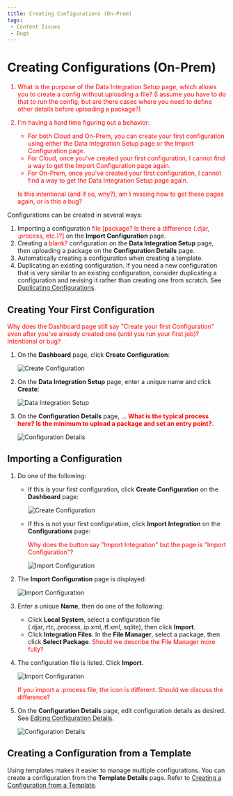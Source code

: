 ```yaml
---
title: Creating Configurations (On-Prem)
tags:
 - Content Issues
 - Bugs
---
```


# Creating Configurations (On-Prem)

<font color="red">

1. What is the purpose of the Data Integration Setup page, which allows you to create a config without uploading a file? (I assume you have to do that to run the config, but are there cases where you need to define other details before uploading a package?)

2. I'm having a hard time figuring out a behavior:

   * For both Cloud and On-Prem, you can create your first configuration using either the Data Integration Setup page or the Import Configuration page.
   * For Cloud, once you've created your first configuration, I cannot find a way to get the Import Configuration page again.
   * For On-Prem, once you've created your first configuration, I cannot find a way to get the Data Integration Setup page again.

   Is this intentional (and if so, why?), am I missing how to get these pages again, or is this a bug?
</font>

Configurations can be created in several ways:

1. Importing a configuration <font color="red">file [package? Is there a difference (.djar, .process, etc.)?]</font> on the **Import Configuration** page.
2. Creating a <font color="red">blank?</font> configuration on the **Data Integration Setup** page, then uploading a package on the **Configuration Details** page.
3. Automatically creating a configuration when creating a template.
4. Duplicating an existing configuration. If you need a new configuration that is very similar to an existing configuration, consider duplicating a configuration and revising it rather than creating one from scratch. See [Duplicating Configurations](./duplicating-configurations).

## Creating Your First Configuration

<font color="red">
Why does the Dashboard page still say "Create your first Configuration" even after you've already created one (until you run your first job)? Intentional or bug?
</font>

1. On the **Dashboard** page, click **Create Configuration**:

   ![Create Configuration](/img/Configuration-Create-First-Dashboard-On-Prem.png)

2. On the **Data Integration Setup** page, enter a unique name and click **Create**:
   
   ![Data Integration Setup](/img/Data-Integration-Setup-On-Prem.png)
   
3.  On the **Configuration Details** page, ... **<font color="red">What is the typical process here? Is the minimum to upload a package and set an entry point?</font>**.
   
    ![Configuration Details](/img/Configuration-Details-Page-On-Prem-Manual.png)

## Importing a Configuration

1. Do one of the following:
   
   * If this is your first configuration, click **Create Configuration** on the **Dashboard** page:

      ![Create Configuration](/img/Configuration-Create-First-On-Prem.png)

   * If this is not your first configuration, click **Import Integration** on the **Configurations** page:

     <font color="red">Why does the button say "Import Integration" but the page is "Import Configuration"?</font>

     ![Import Configuration](/img/Import-Configuration-Next-On-Prem.png)

2. The **Import Configuration** page is displayed:
   
   ![Import Configuration](/img/Import-Configuration-On-Prem.png)

3. Enter a unique **Name**, then do one of the following:
   * Click **Local&nbsp;System**, select a configuration file (.djar,.rtc,.process,.ip.xml,.tf.xml,.sqlite), then click **Import**.
   * Click **Integration&nbsp;Files**. In the **File&nbsp;Manager**, select a package, then click **Select&nbsp;Package**. <font color="red">Should we describe the File Manager more fully?</font>
4. The configuration file is listed. Click **Import**.

   ![Import Configuration](/img/Import-Configuration2-On-Prem.png)

   <font color="red">If you import a .process file, the icon is different. Should we discuss the difference?</font>
5.  On the **Configuration Details** page, edit configuration details as desired. See [Editing Configuration Details](./editing-configuration-details).
   
    ![Configuration Details](/img/Configuration-Details-Page-On-Prem-Import.png)

## Creating a Configuration from a Template

Using templates makes it easier to manage multiple configurations. You can create a configuration from the **Template Details** page. Refer to [Creating a Configuration from a Template](../templates/creating-a-configuration-from-a-template).
